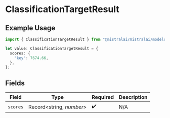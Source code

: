 # ClassificationTargetResult

## Example Usage

```typescript
import { ClassificationTargetResult } from "@mistralai/mistralai/models/components";

let value: ClassificationTargetResult = {
  scores: {
    "key": 7674.66,
  },
};
```

## Fields

| Field                    | Type                     | Required                 | Description              |
| ------------------------ | ------------------------ | ------------------------ | ------------------------ |
| `scores`                 | Record<string, *number*> | :heavy_check_mark:       | N/A                      |